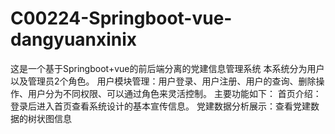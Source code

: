 # C00224-Springboot-vue-dangyuanxinix
这是一个基于Springboot+vue的前后端分离的党建信息管理系统 本系统分为用户以及管理员2个角色。 用户模块管理：用户登录、用户注册、用户的查询、删除操作、用户分为不同权限、可以通过角色来灵活控制。 主要功能如下： 首页介绍：登录后进入首页查看系统设计的基本宣传信息。 党建数据分析展示：查看党建数据的树状图信息
